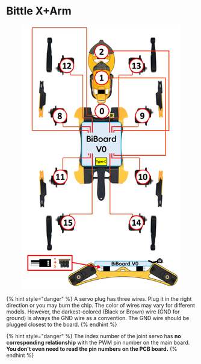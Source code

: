 # Bittle X+Arm

<figure><img src="../../.gitbook/assets/BittleR0_Wire.png" alt=""><figcaption></figcaption></figure>

{% hint style="danger" %}
A servo plug has three wires. Plug it in the right direction or you may burn the chip. The color of wires may vary for different models. However, the darkest-colored (Black or Brown) wire (GND for ground) is always the GND wire as a convention. The GND wire should be plugged closest to the board.&#x20;
{% endhint %}

{% hint style="danger" %}
The index number of the joint servo has **no corresponding relationship** with the PWM pin number on the main board. **You don't even need to read the pin numbers on the PCB board.**&#x20;
{% endhint %}
